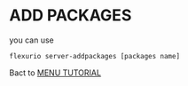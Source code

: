 # ADD PACKAGES

you can use
```
flexurio server-addpackages [packages name]
```


Bact to [MENU TUTORIAL](https://vneu.github.io/FLEXURIO-CLI)
